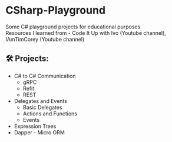 # CSharp-Playground
Some C# playground projects for educational purposes \
Resources I learned from - Code It Up with Ivo (Youtube channel), IAmTimCorey (Youtube channel)

## 🛠️ Projects:
- C# to C# Communication
  * gRPC
  * Refit
  * REST
- Delegates and Events
  * Basic Delegates
  * Actions and Functions
  * Events
- Expression Trees
- Dapper - Micro ORM
